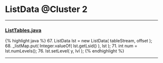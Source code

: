 # ListData @Cluster 2

***

### [ListTables.java](https://searchcode.com/codesearch/view/97384153/)
{% highlight java %}
67. ListData lst = new ListData( tableStream, offset );
68. _listMap.put( Integer.valueOf( lst.getLsid() ), lst );
71. int num = lst.numLevels();
76.     lst.setLevel( y, lvl );
{% endhighlight %}

***

